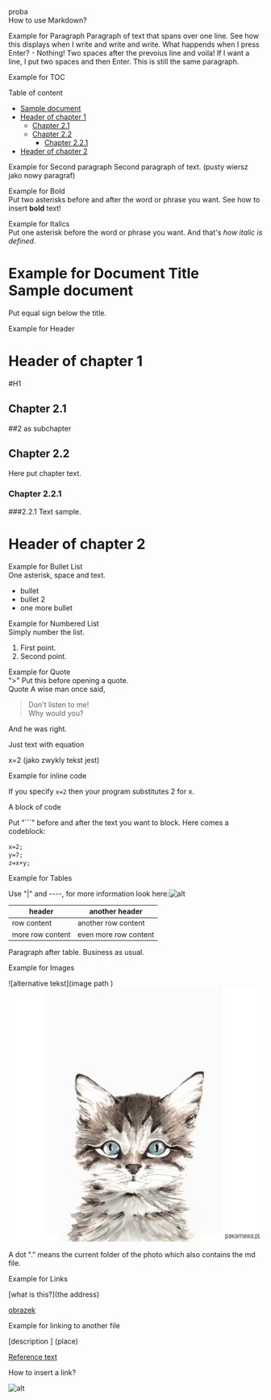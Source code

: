 proba  
How to use Markdown?

Example for Paragraph
Paragraph of text that spans over one line. See how this displays when I write and write and write.
What happends when I press Enter? - Nothing! 
Two spaces after the prevoius line and voila! If I want a line, I put two spaces and then Enter. This is still the same paragraph.

Example for TOC  

Table of content


- [Sample document](#sample-document)
- [Header of chapter 1](#header-of-chapter-1)
  - [Chapter 2.1](#chapter-21)
  - [Chapter 2.2](#chapter-22)
    - [Chapter 2.2.1](#chapter-221)
- [Header of chapter 2](#header-of-chapter-2)

Example for Second paragraph
Second paragraph of text. (pusty wiersz jako nowy paragraf) 

Example for Bold  
Put two asterisks before and after the word or phrase you want.
See how to insert **bold** text!

Example for Italics  
Put one asterisk before the word or phrase you want.
And that's *how italic is defined*.

Example for Document Title  
Sample document
===============
Put equal sign below the title.

Example for Header  
# Header of chapter 1
#H1
## Chapter 2.1
##2 as subchapter
## Chapter 2.2
Here put chapter text.
### Chapter 2.2.1
###2.2.1 Text sample.
# Header of chapter 2

Example for Bullet List  
One asterisk, space and text.  
* bullet
* bullet 2
* one more bullet

Example for Numbered List  
Simply number the list.  
1. First point.
2. Second point.

Example for Quote  
">" Put this before opening a quote.  
Quote
A wise man once said, 
>Don't listen to me!  
>Why would you?

And he was right.

Just text with equation  

x=2 (jako zwykly tekst jest)

Example for inline code


If you specify `x=2` then your program substitutes 2 for x.

A block of code  
  
  Put "```" before and after the text you want to block.
Here comes a codeblock:
```
x=2;
y=7;
z=x+y;
```

Example for Tables  
  
  Use "|" and ----, for more information look here:![alt](https://www.makeuseof.com/tag/create-markdown-table/)  

| header           | another header        |
| ---------------- | --------------------- |
| row content      | another row content   |
| more row content | even more row content |  


Paragraph after table. Business as usual.

Example for Images  

![alternative tekst](image path )
![tekst alternatywny](./grafika.jpg)  
  
  A dot "." means the current folder of the photo which also contains the md file.
  

Example for Links  

[what is this?](the address)  

[obrazek](https://www.google.com/search?q=obrazek&sxsrf=ALeKk01lj_b7RUFQ3HjpIL_0GI2H_3trgA:1610796152605&tbm=isch&source=iu&ictx=1&fir=nJVKK8Ksecds1M%252CNNKjFUaCLwD_RM%252C_&vet=1&usg=AI4_-kQwn2lVhF8Wy-6CGQBpWrMSKu_DVw&sa=X&ved=2ahUKEwiDy-yjq6DuAhWMHXcKHQKUBaAQ9QF6BAgREAE&biw=1440&bih=802#imgrc=nJVKK8Ksecds1M) 

Example for linking to another file  

[description ] (place)

[Reference text](Reference.md
)

How to insert a link?  

![alt](https://link)
